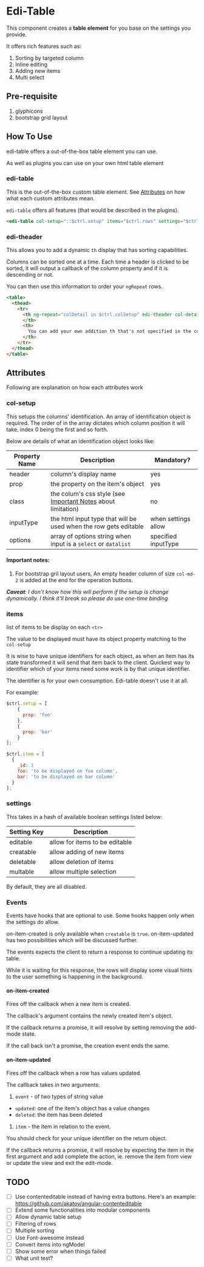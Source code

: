 # Edi-Table

This component creates a **table element** for you base on the settings you provide.

It offers rich features such as:

1. Sorting by targeted column
1. Inline editing
1. Adding new items
1. Multi select

## Pre-requisite

1. glyphicons
2. bootstrap grid layout

## How To Use

edi-table offers a out-of-the-box table element you can use.

As well as plugins you can use on your own html table element

### edi-table

This is the out-of-the-box custom table element. See [Attributes](#Attrubutes) on how what each custom attributes mean.

`edi-table` offers all features (that would be described in the plugins).

```html
<edi-table col-setup="::$ctrl.setup" items="$ctrl.rows" settings="$ctrl.settings" on-item-created="$ctrl.callback(item)" on-item-updated="$ctrl.callback(event, item)"></edi-table>
```

### edi-theader

This allows you to add a dynamic `th` display that has sorting capabilities.

Columns can be sorted one at a time. Each time a header is clicked to be sorted, it will output a callback of the column property and if it is descending or not.

You can then use this information to order your `ngRepeat` rows.

```html
<table>
  <thead>
    <tr>
      <th ng-repeat="colDetail in $ctrl.colSetup" edi-theader col-detail="::colDetail" on-sort="$ctrl.setSort(column, desc)">
      </th>
      <th>
        You can add your own addition th that's not specified in the colSetup
      </th>
    </tr>
  </thead>
</table>
```

## Attributes

Following are explanation on how each attributes work

### col-setup

This setups the columns' identification. An array of identification object is required.
The order of in the array dictates which column position it will take. index 0 being the first and so forth.

Below are details of what an identification object looks like:

Property Name | Description | Mandatory?
-- | -- | --
header | column's display name | yes
prop | the property on the item's object | yes
class | the colum's css style (see [Important Notes](#important-notes) about limitation) | no
inputType | the html input type that will be used when the row gets editable | when settings allow
options | array of options string when input is a `select` or `datalist` | specified inputType

#### Important notes:

1. For bootstrap gril layout users, An empty header column of size `col-md-2` is added at the end for the operation buttons.

_**Caveat**: I don't know how this will perform if the setup is change dynamically. I think it'll break so please do use one-time binding_

### items

list of items to be display on each `<tr>`

The value to be displayed must have its object property matching to the `col-setup`

It is wise to have unique identifiers for each object, as when an item has its state transformed it will send that item back to the client. Quickest way to identifier which of your items need some work is by that unique identifier.

The identifier is for your own consumption. Edi-table doesn't use it at all.

For example:

```javascript
$ctrl.setup = [
    {
      prop: 'foo'
    },
    {
      prop: 'bar'
    }
];

$ctrl.item = [
  {
    _id: 1
    foo: 'to be displayed on foo column',
    bar: 'to be displayed on bar column'
  }
];
```

### settings

This takes in a hash of available boolean settings listed below:

Setting Key | Description
-- | --
editable  | allow for items to be editable
creatable | allow adding of new items
deletable | allow deletion of items
multable  | allow multiple selection

By default, they are all disabled.

### Events

Events have hooks that are optional to use.
Some hooks happen only when the settings do allow.

on-item-created is only available when `creatable` is `true`.
on-item-updated has two possibilities which will be discussed further.

The events expects the client to return a response to continue updating its table.

While it is waiting for this response, the rows will display some visual hints to the user something is happening in the background.

#### on-item-created

Fires off the callback when a new item is created.

The callback's argument contains the newly created item's object.

If the callback returns a promise, it will resolve by setting removing the add-mode state.

If the call back isn't a promise, the creation event ends the same.

#### on-item-updated

Fires off the callback when a row has values updated.

The callback takes in two arguments:

1. `event` - of two types of string value
  * `updated`: one of the item's object has a value changes
  * `deleted`: the item has been deleted
1. `item` - the item in relation to the event.
  
You should check for your unique identifier on the return object.

If the callback returns a promise, it will resolve by expecting the item in the first argument and add complete the action, ie. remove the item from view or update the view and exit the edit-mode.


## TODO

- [ ] Use contenteditable instead of having extra buttons. Here's an example: https://github.com/akatov/angular-contenteditable
- [ ] Extend some functionalities into modular components
- [ ] Allow dynamic table setup
- [ ] Filtering of rows
- [ ] Multiple sorting
- [ ] Use Font-awesome instead
- [ ] Convert items into ngModel
- [ ] Show some error when things failed
- [ ] What unit test?
